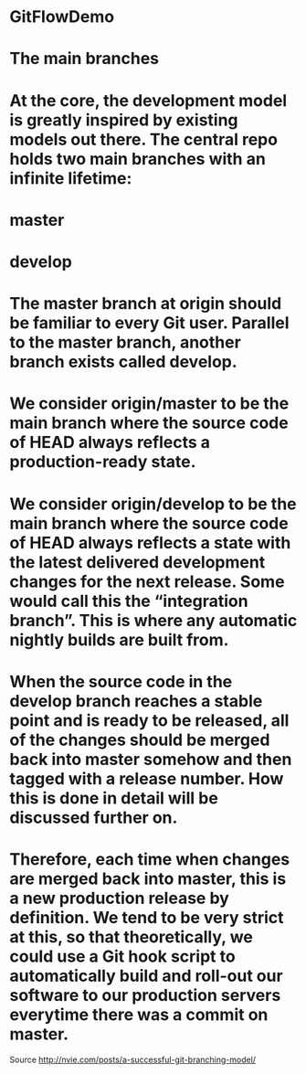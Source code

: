 # GitFlowDemo
# The main branches 


# At the core, the development model is greatly inspired by existing models out there. The central repo holds two main branches with an infinite lifetime:

# master
# develop
# The master branch at origin should be familiar to every Git user. Parallel to the master branch, another branch exists called develop.

# We consider origin/master to be the main branch where the source code of HEAD always reflects a production-ready state.

# We consider origin/develop to be the main branch where the source code of HEAD always reflects a state with the latest delivered development changes for the next release. Some would call this the “integration branch”. This is where any automatic nightly builds are built from.

# When the source code in the develop branch reaches a stable point and is ready to be released, all of the changes should be merged back into master somehow and then tagged with a release number. How this is done in detail will be discussed further on.

# Therefore, each time when changes are merged back into master, this is a new production release by definition. We tend to be very strict at this, so that theoretically, we could use a Git hook script to automatically build and roll-out our software to our production servers everytime there was a commit on master.

Source http://nvie.com/posts/a-successful-git-branching-model/